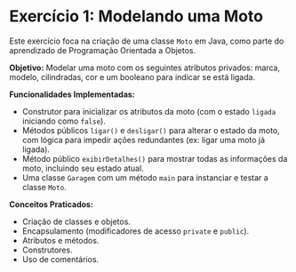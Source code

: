 # Exercício 1: Modelando uma Moto

Este exercício foca na criação de uma classe `Moto` em Java, como parte do aprendizado de Programação Orientada a Objetos.

**Objetivo:**
Modelar uma moto com os seguintes atributos privados: marca, modelo, cilindradas, cor e um booleano para indicar se está ligada.

**Funcionalidades Implementadas:**
* Construtor para inicializar os atributos da moto (com o estado `ligada` iniciando como `false`).
* Métodos públicos `ligar()` e `desligar()` para alterar o estado da moto, com lógica para impedir ações redundantes (ex: ligar uma moto já ligada).
* Método público `exibirDetalhes()` para mostrar todas as informações da moto, incluindo seu estado atual.
* Uma classe `Garagem` com um método `main` para instanciar e testar a classe `Moto`.

**Conceitos Praticados:**
* Criação de classes e objetos.
* Encapsulamento (modificadores de acesso `private` e `public`).
* Atributos e métodos.
* Construtores.
* Uso de comentários.